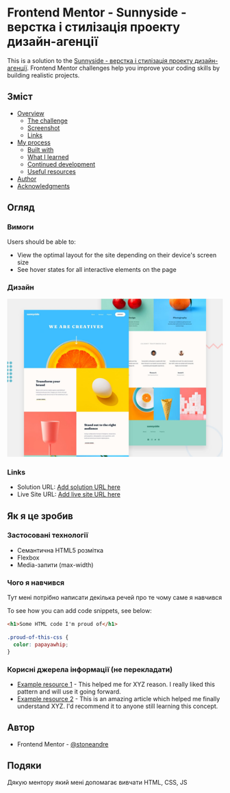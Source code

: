 # Frontend Mentor - Sunnyside - верстка і стилізація проекту дизайн-агенції

This is a solution to the [Sunnyside - верстка і стилізація проекту дизайн-агенції](https://www.frontendmentor.io/challenges/sunnyside-agency-landing-page-7yVs3B6ef). Frontend Mentor challenges help you improve your coding skills by building realistic projects.

## Зміст

- [Overview](#overview)
  - [The challenge](#the-challenge)
  - [Screenshot](#screenshot)
  - [Links](#links)
- [My process](#my-process)
  - [Built with](#built-with)
  - [What I learned](#what-i-learned)
  - [Continued development](#continued-development)
  - [Useful resources](#useful-resources)
- [Author](#author)
- [Acknowledgments](#acknowledgments)

## Огляд

### Вимоги

Users should be able to:

- View the optimal layout for the site depending on their device's screen size
- See hover states for all interactive elements on the page

### Дизайн

![](./readme-img/desktop-preview.jpg)

### Links

- Solution URL: [Add solution URL here](https://your-solution-url.com)
- Live Site URL: [Add live site URL here](https://your-live-site-url.com)

## Як я це зробив

### Застосовані технології

- Семантична HTML5 розмітка
- Flexbox
- Media-запити (max-width)

### Чого я навчився

Тут мені потрібно написати декілька речей про те чому саме я навчився

To see how you can add code snippets, see below:

```html
<h1>Some HTML code I'm proud of</h1>
```

```css
.proud-of-this-css {
  color: papayawhip;
}
```



### Корисні джерела інформації (не перекладати)

- [Example resource 1](https://www.example.com) - This helped me for XYZ reason. I really liked this pattern and will use it going forward.
- [Example resource 2](https://www.example.com) - This is an amazing article which helped me finally understand XYZ. I'd recommend it to anyone still learning this concept.

## Автор

- Frontend Mentor - [@stoneandre](https://www.frontendmentor.io/profile/stoneandre)

## Подяки

Дякую ментору який мені допомагає вивчати HTML, CSS, JS